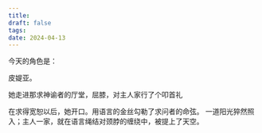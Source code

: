 ```yaml
---
title: 
draft: false
tags: 
date: 2024-04-13
---
```

今天的角色是：

皮媞亚。

她走进那求神谕者的厅堂，屈膝，对主人家行了个叩首礼

在求得宽恕以后，她开口。用语言的金丝勾勒了求问者的命弦。
一道阳光猝然照入；主人一家，就在语言绳结对颈脖的缠绕中，被提上了天空。